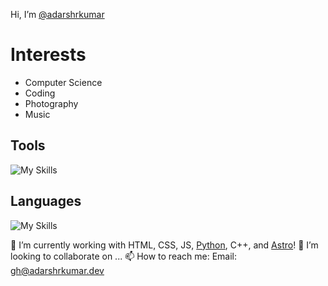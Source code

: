 Hi, I’m [@adarshrkumar](https://github.com/adarshrkumar)

# Interests
- Computer Science
- Coding
- Photography
- Music

## Tools
![My Skills](https://skillicons.dev/icons?i=arduino,devto,discord,figma,firebase,gcp,git,git,githubactions,gitlab,gmail,heroku,instagram,linkedin,netlify,replit,robloxstudio,stackoverflow,sublime,sketchup,twitter,vercel,visualstudio,vscode,windows)

## Languages
![My Skills](https://skillicons.dev/icons?i=html,css,sass,js,svg,bootstrap,nodejs,npm,express,vite,react,nextjs,astro,discordjs,ts,bash,powershell,py,flask,cpp,md,regex)


🌱 I’m currently working with HTML, CSS, JS, [Python](https://python.org), C++, and [Astro](https://astro.build)!
💞️ I’m looking to collaborate on ...
📫 How to reach me: Email: [gh@adarshrkumar.dev](mailto:gh@adarshrkumar.dev)

<!-- <a href="https://adarshrkumar.dev/portfolio" style="margin-inline: auto;" width="500">
  <img alt="Adarsh Kumar's Website" src="https://image.thum.io/get/maxAge/12/width/500/https://adarshrkumar.dev/portfolio">
</div> -->
  
<!---
  adarshrkumar/adarshrkumar is a ✨ special ✨ repository because its `README.md` (this file) appears on your GitHub profile.
  You can click the Preview link to take a look at your changes.
--->
